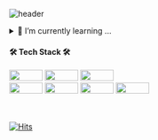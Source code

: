 ![header](https://capsule-render.vercel.app/api?type=waving&color=timeGradient&text=%20%20Injun's%20GitHub%20👋&animation=twinkling&fontSize=35&fontAlignY=35&fontAlign=80&height=125)
<!--![header](https://capsule-render.vercel.app/api?type=wave&color=auto&height=100&section=header&text=Injun's%20Github&fontSize=20)-->
<!--
**dlswns2480/dlswns2480** is a ✨ _special_ ✨ repository because its `README.md` (this file) appears on your GitHub profile.
### Hi there 👋

![header](https://capsule-render.vercel.app/api?type=waving&color=timeGradient&text=Welcome%20to%20Injun's%20GitHub%20👋&animation=twinkling&fontSize=35&fontAlignY=40&fontAlign=70&height=250)

Here are some ideas to get you started:

- 🔭 I’m currently working on ...
- 🌱 I’m currently learning ...
- 👯 I’m looking to collaborate on ...
- 🤔 I’m looking for help with ...
- 💬 Ask me about ...
- 📫 How to reach me: ...
- 😄 Pronouns: ...
- ⚡ Fun fact: ...
-->

<details>
<summary>
  🌱 I’m currently learning ...
</summary>
   
</details>

<div>
        <h4>🛠️ Tech Stack 🛠️</h4>
</div>
<div>
    <img src="https://img.shields.io/badge/JAVA-007396?style=for-the-badge&logo=java&logoColor=white" style="width: 60px; height: 20px;">
    <img src="https://img.shields.io/badge/Spring-6DB33F?style=for-the-badge&logo=Spring&logoColor=white" style="width: 60px; height: 20px;">
    <img src="https://img.shields.io/badge/Spring Boot-6DB33F?style=for-the-badge&logo=Spring Boot&logoColor=white" style="width: 60px; height: 20px;">
    <br> 
    <img src="https://img.shields.io/badge/mysql-4479A1?style=for-the-badge&logo=mysql&logoColor=white" style="width: 60px; height: 20px;"> 
    <img src="https://img.shields.io/badge/AWS-232F3E?style=for-the-badge&logo=amazonaws&logoColor=white" style="width: 60px; height: 20px;">
    <img src="https://img.shields.io/badge/Dokcer-2496ED?style=for-the-badge&logo=amazonaws&logoColor=white" style="width: 60px; height: 20px;">
    <img src="https://img.shields.io/badge/git-F05032?style=for-the-badge&logo=git&logoColor=black" style="width: 60px; height: 20px;">
</div>

<div>
<br>
<br>

[![Hits](https://hits.seeyoufarm.com/api/count/incr/badge.svg?url=https%3A%2F%2Fgithub.com%2Fdlswns2480&count_bg=%2379C83D&title_bg=%23555555&icon=&icon_color=%23E7E7E7&title=hits&edge_flat=false)](https://hits.seeyoufarm.com)




